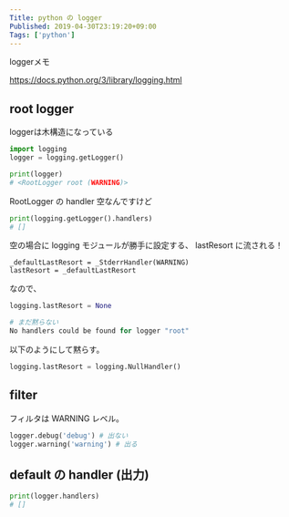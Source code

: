 ```yaml
---
Title: python の logger
Published: 2019-04-30T23:19:20+09:00
Tags: ['python']
---
```


loggerメモ

https://docs.python.org/3/library/logging.html

## root logger

loggerは木構造になっている

```python
import logging
logger = logging.getLogger()

print(logger)
# <RootLogger root (WARNING)>
```

RootLogger の handler 空なんですけど

```python
print(logging.getLogger().handlers)
# []
```

空の場合に logging モジュールが勝手に設定する、
lastResort に流される！

```pytnon
_defaultLastResort = _StderrHandler(WARNING)
lastResort = _defaultLastResort
```

なので、

```python
logging.lastResort = None

# まだ黙らない
No handlers could be found for logger "root"
```

以下のようにして黙らす。

```python
logging.lastResort = logging.NullHandler()
```

## filter

フィルタは WARNING レベル。

```python
logger.debug('debug') # 出ない
logger.warning('warning') # 出る
```

## default の handler (出力)

```python
print(logger.handlers)
# []
```

